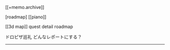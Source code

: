 [[+memo.archive]]



[roadmap]
[[piano]]

[[3d map]]
quest detail
roadmap


ドロピザ巡礼
どんなレポートにする？










---





